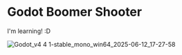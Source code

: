 # Godot Boomer Shooter

I'm learning! :D

![Godot_v4 4 1-stable_mono_win64_2025-06-12_17-27-58](https://github.com/user-attachments/assets/23bf1309-bcb3-4391-ba82-5c2a3781047d)
